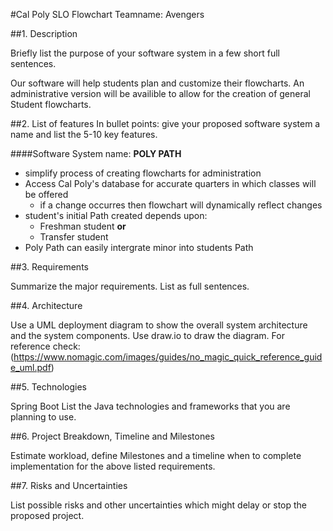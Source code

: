 #Cal Poly SLO Flowchart
Teamname: Avengers 

##1. Description

Briefly list the purpose of your software system in a few short full sentences.

Our software will help students plan and customize their flowcharts. An administrative version will be availible to allow for the creation of general Student flowcharts.

##2.	List of features
In bullet points: give your proposed software system a name and list the 5-10 key features.

####Software System name: **POLY PATH**

* simplify process of creating flowcharts for administration 
* Access Cal Poly's database for accurate quarters in which classes will be offered
  * if a change occurres then flowchart will dynamically reflect changes 
* student's initial Path created depends upon:
  * Freshman student **or** 
  * Transfer student
* Poly Path can easily intergrate minor into students Path

##3.	Requirements

Summarize the major requirements. List as full sentences.

##4.	Architecture

Use a UML deployment diagram to show the overall system architecture and the system components. Use draw.io to draw the diagram. For reference check: (https://www.nomagic.com/images/guides/no_magic_quick_reference_guide_uml.pdf)

##5.	Technologies

Spring Boot
List the Java technologies and frameworks that you are planning to use.

##6.	Project Breakdown, Timeline and Milestones

Estimate workload, define Milestones and a timeline when to complete implementation for the above listed requirements.

##7.	Risks and Uncertainties

List possible risks and other uncertainties which might delay or stop the proposed project.
